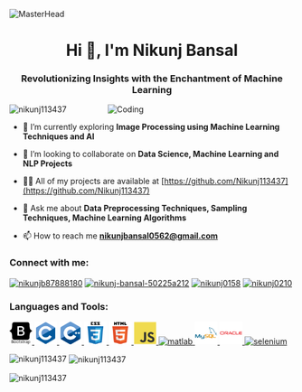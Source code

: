 ![MasterHead](https://cdn.dribbble.com/users/461802/screenshots/4753031/media/5c394506444d16d39a64d87b07dcbf21.gif)
<h1 align="center">Hi 👋, I'm Nikunj Bansal</h1>
<h3 align="center">Revolutionizing Insights with the Enchantment of Machine Learning</h3>
<img align="right" alt="Coding" width="330" src="https://cdn.dribbble.com/users/1708816/screenshots/15637256/media/f9826f0af8a49462f048262a8502035b.gif">

<p align="left"> <img src="https://komarev.com/ghpvc/?username=nikunj113437&label=Profile%20views&color=0e75b6&style=flat" alt="nikunj113437" /> </p>

- 🌱 I’m currently exploring **Image Processing using Machine Learning Techniques and AI**

- 👯 I’m looking to collaborate on **Data Science, Machine Learning and NLP Projects**

- 👨‍💻 All of my projects are available at [https://github.com/Nikunj113437](https://github.com/Nikunj113437)

- 💬 Ask me about **Data Preprocessing Techniques, Sampling Techniques, Machine Learning Algorithms**

- 📫 How to reach me **nikunjbansal0562@gmail.com**

<h3 align="left">Connect with me:</h3>
<p align="left">
<a href="https://twitter.com/nikunjb87888180" target="blank"><img align="center" src="https://raw.githubusercontent.com/rahuldkjain/github-profile-readme-generator/master/src/images/icons/Social/twitter.svg" alt="nikunjb87888180" height="30" width="40" /></a>
<a href="https://linkedin.com/in/nikunj-bansal-50225a212" target="blank"><img align="center" src="https://raw.githubusercontent.com/rahuldkjain/github-profile-readme-generator/master/src/images/icons/Social/linked-in-alt.svg" alt="nikunj-bansal-50225a212" height="30" width="40" /></a>
<a href="https://kaggle.com/nikunj0158" target="blank"><img align="center" src="https://raw.githubusercontent.com/rahuldkjain/github-profile-readme-generator/master/src/images/icons/Social/kaggle.svg" alt="nikunj0158" height="30" width="40" /></a>
<a href="https://www.leetcode.com/nikunj0210" target="blank"><img align="center" src="https://raw.githubusercontent.com/rahuldkjain/github-profile-readme-generator/master/src/images/icons/Social/leet-code.svg" alt="nikunj0210" height="30" width="40" /></a>
</p>

<h3 align="left">Languages and Tools:</h3>
<p align="left"> <a href="https://getbootstrap.com" target="_blank" rel="noreferrer"> <img src="https://raw.githubusercontent.com/devicons/devicon/master/icons/bootstrap/bootstrap-plain-wordmark.svg" alt="bootstrap" width="40" height="40"/> </a> <a href="https://www.cprogramming.com/" target="_blank" rel="noreferrer"> <img src="https://raw.githubusercontent.com/devicons/devicon/master/icons/c/c-original.svg" alt="c" width="40" height="40"/> </a> <a href="https://www.w3schools.com/cpp/" target="_blank" rel="noreferrer"> <img src="https://raw.githubusercontent.com/devicons/devicon/master/icons/cplusplus/cplusplus-original.svg" alt="cplusplus" width="40" height="40"/> </a> <a href="https://www.w3schools.com/css/" target="_blank" rel="noreferrer"> <img src="https://raw.githubusercontent.com/devicons/devicon/master/icons/css3/css3-original-wordmark.svg" alt="css3" width="40" height="40"/> </a> <a href="https://www.w3.org/html/" target="_blank" rel="noreferrer"> <img src="https://raw.githubusercontent.com/devicons/devicon/master/icons/html5/html5-original-wordmark.svg" alt="html5" width="40" height="40"/> </a> <a href="https://developer.mozilla.org/en-US/docs/Web/JavaScript" target="_blank" rel="noreferrer"> <img src="https://raw.githubusercontent.com/devicons/devicon/master/icons/javascript/javascript-original.svg" alt="javascript" width="40" height="40"/> </a> <a href="https://www.mathworks.com/" target="_blank" rel="noreferrer"> <img src="https://upload.wikimedia.org/wikipedia/commons/2/21/Matlab_Logo.png" alt="matlab" width="40" height="40"/> </a> <a href="https://www.mysql.com/" target="_blank" rel="noreferrer"> <img src="https://raw.githubusercontent.com/devicons/devicon/master/icons/mysql/mysql-original-wordmark.svg" alt="mysql" width="40" height="40"/> </a> <a href="https://www.oracle.com/" target="_blank" rel="noreferrer"> <img src="https://raw.githubusercontent.com/devicons/devicon/master/icons/oracle/oracle-original.svg" alt="oracle" width="40" height="40"/> </a> <a href="https://www.selenium.dev" target="_blank" rel="noreferrer"> <img src="https://raw.githubusercontent.com/detain/svg-logos/780f25886640cef088af994181646db2f6b1a3f8/svg/selenium-logo.svg" alt="selenium" width="40" height="40"/> </a> </p>

<p><img align="left" src="https://github-readme-stats.vercel.app/api/top-langs?username=nikunj113437&show_icons=true&locale=en&layout=compact" alt="nikunj113437" /></p>

<p>&nbsp;<img align="center" src="https://github-readme-stats.vercel.app/api?username=nikunj113437&show_icons=true&locale=en" alt="nikunj113437" /></p>

<p><img align="center" src="https://github-readme-streak-stats.herokuapp.com/?user=nikunj113437&" alt="nikunj113437" /></p>
